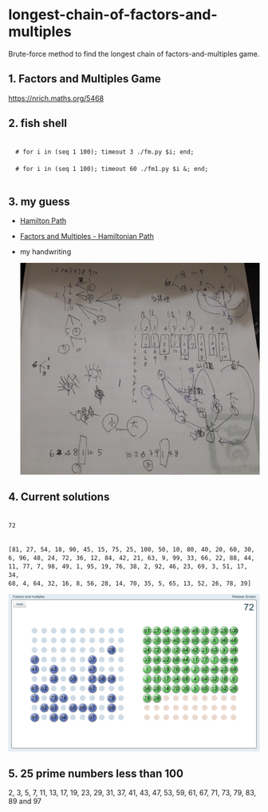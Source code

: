 # longest-chain-of-factors-and-multiples
Brute-force method to find the longest chain of factors-and-multiples game.

## 1. Factors and Multiples Game
https://nrich.maths.org/5468

## 2. fish shell
  <code fish>
  # for i in (seq 1 100); timeout 3 ./fm.py $i; end;
  </code>

  <code fish>
  # for i in (seq 1 100); timeout 60 ./fm1.py $i &; end;
  </code>

## 3. my guess
* [Hamilton Path](https://en.wikipedia.org/wiki/Hamiltonian_path)
* [Factors and Multiples - Hamiltonian Path](http://mathforum.org/library/drmath/view/54255.html)
* my handwriting

  ![handwriting](images/my_guess.jpg?raw=true)

## 4. Current solutions
<code>
72

[81, 27, 54, 18, 90, 45, 15, 75, 25, 100, 50, 10, 80, 40, 20, 60, 30, 6, 96, 48, 24, 72, 36, 12, 84, 42, 21, 63, 9, 99, 33, 66, 22, 88, 44, 11, 77, 7, 98, 49, 1, 95, 19, 76, 38, 2, 92, 46, 23, 69, 3, 51, 17, 34, 68, 4, 64, 32, 16, 8, 56, 28, 14, 70, 35, 5, 65, 13, 52, 26, 78, 39]
</code>

![72](images/72.png?raw=true)

## 5. 25 prime numbers less than 100
2, 3, 5, 7, 11, 13, 17, 19, 23, 29, 31, 37, 41, 43, 47, 53, 59, 61, 67, 71, 73, 79, 83, 89 and 97
